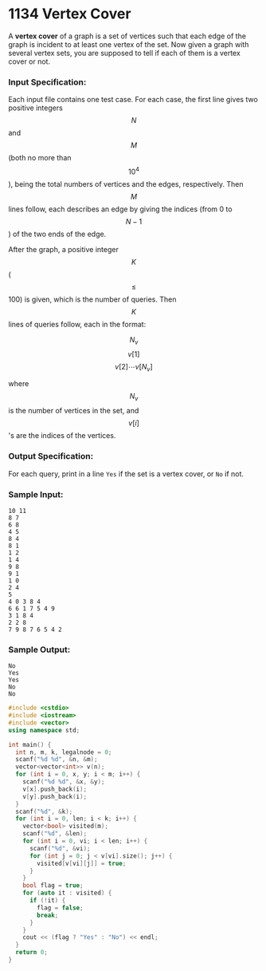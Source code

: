 # 1134 Vertex Cover
A **vertex cover** of a graph is a set of vertices such that each edge of the graph is incident to at least one vertex of the set. Now given a graph with several vertex sets, you are supposed to tell if each of them is a vertex cover or not.

### Input Specification:

Each input file contains one test case. For each case, the first line gives two positive integers $$N$$ and $$M$$ (both no more than $$10^4$$), being the total numbers of vertices and the edges, respectively. Then $$M$$ lines follow, each describes an edge by giving the indices (from 0 to $$N-1$$) of the two ends of the edge.

After the graph, a positive integer $$K$$ ($$\le$$ 100) is given, which is the number of queries. Then $$K$$ lines of queries follow, each in the format:

$$N_v$$ $$v[1]$$ $$v[2] \cdots v[N_v]$$

where $$N_v$$ is the number of vertices in the set, and $$v[i]$$'s are the indices of the vertices.

### Output Specification:

For each query, print in a line `Yes` if the set is a vertex cover, or `No` if not.

### Sample Input:
```in
10 11
8 7
6 8
4 5
8 4
8 1
1 2
1 4
9 8
9 1
1 0
2 4
5
4 0 3 8 4
6 6 1 7 5 4 9
3 1 8 4
2 2 8
7 9 8 7 6 5 4 2
```

### Sample Output:
```out
No
Yes
Yes
No
No
```

```cpp
#include <cstdio>
#include <iostream>
#include <vector>
using namespace std;

int main() {
  int n, m, k, legalnode = 0;
  scanf("%d %d", &n, &m);
  vector<vector<int>> v(n);
  for (int i = 0, x, y; i < m; i++) {
    scanf("%d %d", &x, &y);
    v[x].push_back(i);
    v[y].push_back(i);
  }
  scanf("%d", &k);
  for (int i = 0, len; i < k; i++) {
    vector<bool> visited(m);
    scanf("%d", &len);
    for (int i = 0, vi; i < len; i++) {
      scanf("%d", &vi);
      for (int j = 0; j < v[vi].size(); j++) {
        visited[v[vi][j]] = true;
      }
    }
    bool flag = true;
    for (auto it : visited) {
      if (!it) {
        flag = false;
        break;
      }
    }
    cout << (flag ? "Yes" : "No") << endl;
  }
  return 0;
}
```